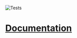 ![Tests](https://github.com/Quintonjw97/pillager/actions/workflows/run_tests.yml/badge.svg)


# [Documentation](https://quintonjw97.github.io/pillager/)
